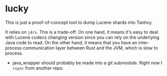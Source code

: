 # lucky

This is just a proof-of-concept tool to dump Lucene shards into Tantivy. 

It relies on `j4rs`. This is a trade-off. On one hand, it means it's easy to deal with Lucene codecs changing version since you can rely on the underlying Java code to read. On the other hand, it means that you have an inter-process communication layer between Rust and the JVM, which is slow to process.

- java_wrapper should probably be made into a git submodule. Right now I `rsync` from another repo.